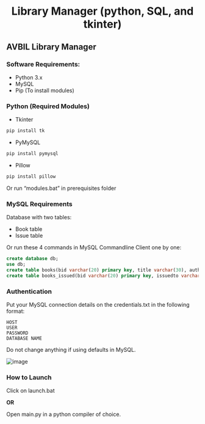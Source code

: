 <h1 align="center"> Library Manager (python, SQL, and tkinter)</h1>

AVBIL Library Manager
-------------


<h3>Software Requirements:</h3>

- Python 3.x
- MySQL
- Pip (To install modules)

<h3>Python (Required Modules)</h3>

- Tkinter
```sh
pip install tk
``` 
- PyMySQL
```sh
pip install pymysql
``` 
- Pillow
```sh
pip install pillow
``` 

Or run “modules.bat” in prerequisites folder

<h3>MySQL Requirements</h3>

Database with two tables: 
- Book table 
- Issue table

Or run these 4 commands in MySQL Commandline Client one by one:
```sql
create database db;
use db;
create table books(bid varchar(20) primary key, title varchar(30), author varchar(30), status varchar(30));
create table books_issued(bid varchar(20) primary key, issuedto varchar(30));
```
<h3>Authentication</h3>

Put your MySQL connection details on the credentials.txt in the following format:
```
HOST
USER
PASSWORD	
DATABASE NAME
```
Do not change anything if using defaults in MySQL.

![image](https://user-images.githubusercontent.com/73988826/133984139-50a13548-b3f9-46fb-8108-d6b248799ac1.png)

<h3>How to Launch</h3>

Click on launch.bat

<b>OR</b>

Open main.py in a python compiler of choice.
